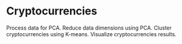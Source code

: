 # Cryptocurrencies
Process data for PCA. Reduce data dimensions using PCA. Cluster cryptocurrencies using K-means. Visualize cryptocurrencies results.
